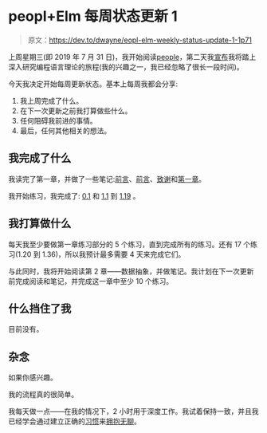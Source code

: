 # peopl+Elm 每周状态更新 1

> 原文：<https://dev.to/dwayne/eopl-elm-weekly-status-update-1-1p71>

上周星期三(即 2019 年 7 月 31 日)，我开始阅读[people](http://eopl3.com/)，第二天我[宣布](https://dev.to/dwayne/eopl-elm-4eb0)我将踏上深入研究编程语言理论的旅程(我的兴趣之一，我已经忽略了很长一段时间)。

今天我决定开始每周更新状态。基本上每周我都会分享:

1.  我上周完成了什么。
2.  在下一次更新之前我打算做些什么。
3.  任何阻碍我前进的事情。
4.  最后，任何其他相关的想法。

## 我完成了什么

我读完了第一章，并做了一些笔记:[前言](https://github.com/dwayne/eopl3/blob/master/00-foreword.md)、[前言](https://github.com/dwayne/eopl3/blob/master/01-preface.md)、[致谢](https://github.com/dwayne/eopl3/blob/master/02-acknowledgements.md)和[第一章](https://github.com/dwayne/eopl3/blob/master/03-ch1.md)。

我开始练习，我完成了: [0.1](https://github.com/dwayne/eopl3/blob/master/01-preface/ex0.1.md) 和 [1.1](https://github.com/dwayne/eopl3/blob/master/03-ch1/ex1.1.md) 到 [1.19](https://github.com/dwayne/eopl3/blob/77568bc4aa12358ad0858522c4e0bc93690d9a22/03-ch1/src/Ch1.elm#L258) 。

## 我打算做什么

每天我至少要做第一章练习部分的 5 个练习，直到完成所有的练习。还有 17 个练习(1.20 到 1.36)，所以我预计最多需要 4 天来完成它们。

与此同时，我将开始阅读第 2 章——数据抽象，并做笔记。我计划在下一次更新前完成阅读和笔记，并完成这一章中至少 10 个练习。

## 什么挡住了我

目前没有。

## 杂念

如果你感兴趣。

我的流程真的很简单。

我每天做一点——在我的情况下，2 小时用于深度工作。我试着保持一致，并且我已经学会通过建立正确的[习惯](https://jamesclear.com/atomic-habits)来[拥抱无聊](https://jamesclear.com/in-love-with-boredom)。